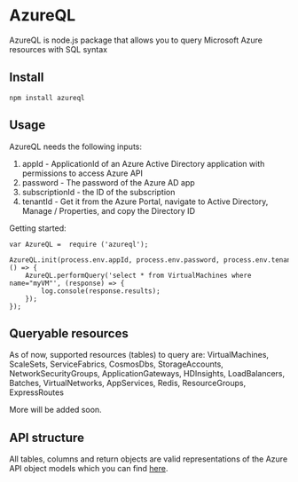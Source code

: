 # AzureQL
AzureQL is node.js package that allows you to query Microsoft Azure resources with SQL syntax

## Install

```shell
npm install azureql
```
## Usage

AzureQL needs the following inputs:

1) appId - ApplicationId of an Azure Active Directory application with permissions to access Azure API
2) password - The password of the Azure AD app
3) subscriptionId - the ID of the subscription
4) tenantId - Get it from the Azure Portal, navigate to Active Directory, Manage / Properties, and copy the Directory ID

Getting started:

```shell
var AzureQL =  require ('azureql');

AzureQL.init(process.env.appId, process.env.password, process.env.tenantId, process.env.subscriptionId, () => {
    AzureQL.performQuery('select * from VirtualMachines where name="myVM"', (response) => {
        log.console(response.results);
    });
});
```
## Queryable resources

As of now, supported resources (tables) to query are: VirtualMachines, ScaleSets, ServiceFabrics, CosmosDbs, StorageAccounts, NetworkSecurityGroups, ApplicationGateways, HDInsights, LoadBalancers, Batches, VirtualNetworks, AppServices, Redis, ResourceGroups, ExpressRoutes

More will be added soon.

## API structure

All tables, columns and return objects are valid representations of the Azure API object models which you can find [here].

[here]: https://docs.microsoft.com/en-us/rest/api/
